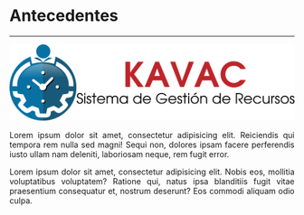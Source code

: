# Antecedentes  
**************
<div style="text-align: justify;" >

![Screenshot](../img/logokavac.png#imagen)

Lorem ipsum dolor sit amet, consectetur adipisicing elit. Reiciendis qui tempora rem nulla sed magni! Sequi non, dolores ipsam facere perferendis iusto ullam nam deleniti, laboriosam neque, rem fugit error.

Lorem ipsum dolor sit amet, consectetur adipisicing elit. Nobis eos, mollitia voluptatibus voluptatem? Ratione qui, natus ipsa blanditiis fugit vitae praesentium consequatur et, nostrum deserunt? Eos commodi aliquam odio culpa.


</div>





